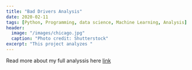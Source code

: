 ```yaml
---
title: "Bad Drivers Analysis"
date: 2020-02-11
tags: [Python, Programming, data science, Machine Learning, Analysis]
header:
  image: "/images/chicago.jpg"
  caption: "Photo credit: Shutterstock"
excerpt: "This project analyzes "
---
```


Read more about my full analyssis here [link](https://nbviewer.jupyter.org/github/thanhnguyenduong/DSC530_Bad_Drivers_Analysis/blob/master/DSC%20530%20Final%20Project.ipynb)
